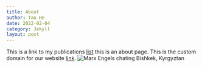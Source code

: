 ```yaml
---
title: About
author: Tao He
date: 2022-02-04
category: Jekyll
layout: post
---
```


This is a link to my publications [list](https;//michaeledwards.org.uk/publications) this is an about page.
This is the custom domain for our website [link](https://kingscrossfrombelow.co.uk/). 
![Marx Engels chating Bishkek, Kyrgyztan](https://github.com/user-attachments/assets/8a260ce1-2fac-4a5c-9ea8-83649eaa5201)




